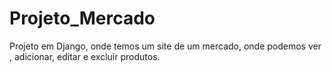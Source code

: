 # Projeto_Mercado
Projeto em Django, onde temos um site de um mercado, onde podemos ver , adicionar, editar e excluir produtos.

